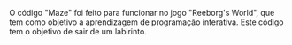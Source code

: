 O código "Maze" foi feito para funcionar no jogo "Reeborg's World", que tem como objetivo a aprendizagem de programação interativa. Este código tem o objetivo de sair de um labirinto.